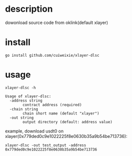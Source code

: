 # description
dowonload source code from oklink(default xlayer)
# install 
```shell
go install github.com/cuiweixie/xlayer-dlsc
```
# usage
```shell
xlayer-dlsc -h
```
```aiignore
Usage of xlayer-dlsc:
  -address string
        contract address (required)
  -chain string
        chain short name (default "xlayer")
  -out string
        output directory (default: address value)
```

example, download usdt0 on xlayer(0x779ded0c9e1022225f8e0630b35a9b54be713736):
```shell
xlayer-dlsc -out test_output -address 0x779ded0c9e1022225f8e0630b35a9b54be713736
```
